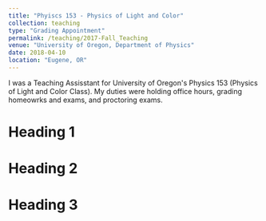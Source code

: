 ```yaml
---
title: "Phyiscs 153 - Physics of Light and Color"
collection: teaching
type: "Grading Appointment"
permalink: /teaching/2017-Fall_Teaching
venue: "University of Oregon, Department of Physics"
date: 2018-04-10
location: "Eugene, OR"
---
```


I was a Teaching Assisstant for University of Oregon's Physics 153 (Physics of Light and Color Class). My duties were holding office hours, grading homeowrks and exams, and proctoring exams.

Heading 1
======

Heading 2
======

Heading 3
======
